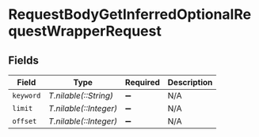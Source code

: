 # RequestBodyGetInferredOptionalRequestWrapperRequest


## Fields

| Field                  | Type                   | Required               | Description            |
| ---------------------- | ---------------------- | ---------------------- | ---------------------- |
| `keyword`              | *T.nilable(::String)*  | :heavy_minus_sign:     | N/A                    |
| `limit`                | *T.nilable(::Integer)* | :heavy_minus_sign:     | N/A                    |
| `offset`               | *T.nilable(::Integer)* | :heavy_minus_sign:     | N/A                    |